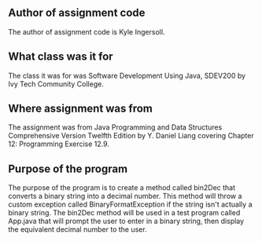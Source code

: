 ## Author of assignment code
The author of assignment code is Kyle Ingersoll.

## What class was it for 
The class it was for was Software Development Using Java, SDEV200 by Ivy Tech Community College.

## Where assignment was from
The assignment was from Java Programming and Data Structures Comprehensive Version Twelfth Edition by Y. Daniel Liang covering Chapter 12: Programming Exercise 12.9.

## Purpose of the program
The purpose of the program is to create a method called bin2Dec that converts a binary string into a decimal number. This method will throw a custom exception called BinaryFormatException if the string isn't actually a binary string. The bin2Dec method will be used in a test program called App.java that will prompt the user to enter in a binary string, then display the equivalent decimal number to the user.

